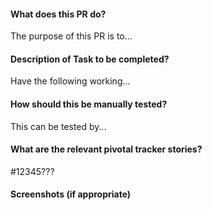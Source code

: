 #### What does this PR do?
The purpose of this PR is to...

#### Description of Task to be completed?
Have the following working...

#### How should this be manually tested?
This can be tested by...

#### What are the relevant pivotal tracker stories?
#12345???

#### Screenshots (if appropriate)

